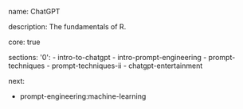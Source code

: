 name: ChatGPT

description: The fundamentals of R.

core: true

sections:
  '0':
    - intro-to-chatgpt
    - intro-prompt-engineering
    - prompt-techniques
    - prompt-techniques-ii
    - chatgpt-entertainment

next:
  - prompt-engineering:machine-learning